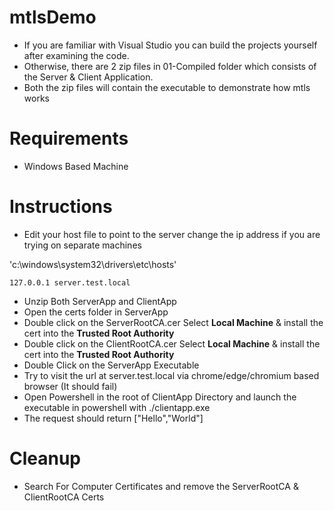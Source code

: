 # mtlsDemo
- If you are familiar with Visual Studio you can build the projects yourself after examining the code.
- Otherwise, there are 2 zip files in 01-Compiled folder which consists of the Server & Client Application. 
- Both the zip files will contain the executable to demonstrate how mtls works

# Requirements
- Windows Based Machine

# Instructions 
- Edit your host file to point to the server change the ip address if you are trying on separate machines

'c:\windows\system32\drivers\etc\hosts'
```
127.0.0.1 server.test.local
```

- Unzip Both ServerApp and ClientApp
- Open the certs folder in ServerApp
- Double click on the ServerRootCA.cer Select **Local Machine** & install the cert into the **Trusted Root Authority**
- Double click on the ClientRootCA.cer Select **Local Machine** & install the cert into the **Trusted Root Authority**
- Double Click on the ServerApp Executable
- Try to visit the url at server.test.local via chrome/edge/chromium based browser (It should fail)
- Open Powershell in the root of ClientApp Directory and launch the executable in powershell with ./clientapp.exe
- The request should return ["Hello","World"]

# Cleanup
- Search For Computer Certificates and remove the ServerRootCA & ClientRootCA Certs


